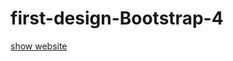 # first-design-Bootstrap-4

[show website](https://taha-abdelmonim.github.io/first-design-Bootstrap-4/)
